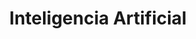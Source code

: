 ---
title: Inteligencia Artificial
description: Recursos y documentación sobre modelos de Machine Learning, redes neuronales y algoritmos avanzados.
order: 1
coverImage: cover-image.png
---